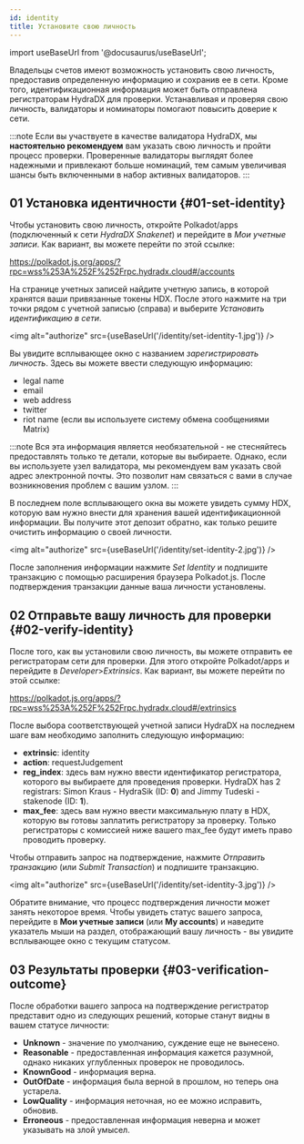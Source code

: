 ```yaml
---
id: identity
title: Установите свою личность
---
```


import useBaseUrl from '@docusaurus/useBaseUrl';

Владельцы счетов имеют возможность установить свою личность, предоставив определенную информацию и сохранив ее в сети. Кроме того, идентификационная информация может быть отправлена регистраторам HydraDX для проверки. Устанавливая и проверяя свою личность, валидаторы и номинаторы помогают повысить доверие к сети.

:::note
Если вы участвуете в качестве валидатора HydraDX, мы **настоятельно рекомендуем** вам указать свою личность и пройти процесс проверки. Проверенные валидаторы выглядят более надежными и привлекают больше номинаций, тем самым увеличивая шансы быть включенными в набор активных валидаторов.
:::

## 01 Установка идентичности {#01-set-identity}

Чтобы установить свою личность, откройте Polkadot/apps (подключенный к сети *HydraDX Snakenet*) и перейдите в *Мои учетные записи*. Как вариант, вы можете перейти по этой ссылке:

https://polkadot.js.org/apps/?rpc=wss%253A%252F%252Frpc.hydradx.cloud#/accounts

На странице учетных записей найдите учетную запись, в которой хранятся ваши привязанные токены HDX. После этого нажмите на три точки рядом с учетной записью (справа) и выберите *Установить идентификацию в сети*.

<img alt="authorize" src={useBaseUrl('/identity/set-identity-1.jpg')} />

Вы увидите всплывающее окно с названием *зарегистрировать личность*. Здесь вы можете ввести следующую информацию:

* legal name
* email
* web address
* twitter
* riot name (если вы используете систему обмена сообщениями Matrix)

:::note
Вся эта информация является необязательной - не стесняйтесь предоставлять только те детали, которые вы выбираете. Однако, если вы используете узел валидатора, мы рекомендуем вам указать свой адрес электронной почты. Это позволит нам связаться с вами в случае возникновения проблем с вашим узлом.
:::

В последнем поле всплывающего окна вы можете увидеть сумму HDX, которую вам нужно внести для хранения вашей идентификационной информации. Вы получите этот депозит обратно, как только решите очистить информацию о своей личности.

<img alt="authorize" src={useBaseUrl('/identity/set-identity-2.jpg')} />

После заполнения информации нажмите *Set Identity* и подпишите транзакцию с помощью расширения браузера Polkadot.js. После подтверждения транзакции данные ваша личности установлены.

## 02 Отправьте вашу личность для проверки {#02-verify-identity}

После того, как вы установили свою личность, вы можете отправить ее регистраторам сети для проверки. Для этого откройте Polkadot/apps и перейдите в *Developer*>*Extrinsics*. Как вариант, вы можете перейти по этой ссылке:

https://polkadot.js.org/apps/?rpc=wss%253A%252F%252Frpc.hydradx.cloud#/extrinsics

После выбора соответствующей учетной записи HydraDX на последнем шаге вам необходимо заполнить следующую информацию:

* **extrinsic**: identity
* **action**: requestJudgement
* **reg_index**: здесь вам нужно ввести идентификатор регистратора, которого вы выбираете для проведения проверки.
HydraDX has 2 registrars: Simon Kraus - HydraSik (ID: **0**) and Jimmy Tudeski - stakenode (ID: **1**).
* **max_fee**: здесь вам нужно ввести максимальную плату в HDX, которую вы готовы заплатить регистратору за проверку. Только регистраторы с комиссией ниже вашего max_fee будут иметь право проводить проверку.

Чтобы отправить запрос на подтверждение, нажмите *Отправить транзакцию* (или *Submit Transaction*) и подпишите транзакцию.

<img alt="authorize" src={useBaseUrl('/identity/set-identity-3.jpg')} />

Обратите внимание, что процесс подтверждения личности может занять некоторое время. Чтобы увидеть статус вашего запроса, перейдите в **Мои учетные записи** (или **My accounts**) и наведите указатель мыши на раздел, отображающий вашу личность - вы увидите всплывающее окно с текущим статусом.

## 03 Результаты проверки {#03-verification-outcome}

После обработки вашего запроса на подтверждение регистратор представит одно из следующих решений, которые станут видны в вашем статусе личности:

* **Unknown** - значение по умолчанию, суждение еще не вынесено.
* **Reasonable** - предоставленная информация кажется разумной, однако никаких углубленных проверок не проводилось.
* **KnownGood** - информация верна.
* **OutOfDate** - информация была верной в прошлом, но теперь она устарела.
* **LowQuality** - информация неточная, но ее можно исправить, обновив.
* **Erroneous** - предоставленная информация неверна и может указывать на злой умысел.

